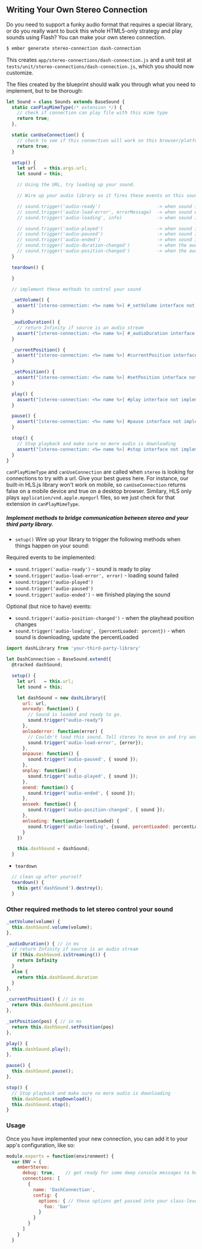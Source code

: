 ## Writing Your Own Stereo Connection

Do you need to support a funky audio format that requires a special library, or do you really want to buck this whole HTML5-only strategy and play sounds using Flash? You can make your own stereo connection.

```sh
$ ember generate stereo-connection dash-connection
```

This creates `app/stereo-connections/dash-connection.js` and a unit test at `tests/unit/stereo-connections/dash-connection.js`, which you should now customize.

The files created by the blueprint should walk you through what you need to implement, but to be thorough:

```javascript
let Sound = class Sounds extends BaseSound {
  static canPlayMimeType(/* extension */) {
    // check if connection can play file with this mime type
    return true;
  },

  static canUseConnection() {
    // check to see if this connection will work on this browser/platform
    return true;
  }

  setup() {
    let url   = this.args.url;
    let sound = this;

    // Using the URL, try loading up your sound.

    // Wire up your audio library so it fires these events on this sound class

    // sound.trigger('audio-ready')                     -> when sound is ready to play
    // sound.trigger('audio-load-error', errorMessage)  -> when sound encounters an loading error
    // sound.trigger('audio-loading', info)             -> when sound is loading, optionally include {percentLoaded}

    // sound.trigger('audio-played')                    -> when sound is played
    // sound.trigger('audio-paused')                    -> when sound is paused
    // sound.trigger('audio-ended')                     -> when sound is finished playing
    // sound.trigger('audio-duration-changed')          -> when the audio duration changes
    // sound.trigger('audio-position-changed')          -> when the audio position changes
  }

  teardown() {

  }

  // implement these methods to control your sound

  _setVolume() {
    assert('[stereo-connection: <%= name %>] #_setVolume interface not implemented', false);
  }

  _audioDuration() {
    // return Infinity if source is an audio stream
    assert("[stereo-connection: <%= name %>] #_audioDuration interface not implemented", false);
  }

  _currentPosition() {
    assert("[stereo-connection: <%= name %>] #currentPosition interface not implemented", false);
  }

  _setPosition() {
    assert("[stereo-connection: <%= name %>] #setPosition interface not implemented", false);
  }

  play() {
    assert("[stereo-connection: <%= name %>] #play interface not implemented", false);
  }

  pause() {
    assert("[stereo-connection: <%= name %>] #pause interface not implemented", false);
  }

  stop() {
    // Stop playback and make sure no more audio is downloading
    assert("[stereo-connection: <%= name %>] #stop interface not implemented", false);
  }
}
```

`canPlayMimeType` and `canUseConnection` are called when `stereo` is looking for connections to try with a url. Give your best guess here. For instance, our built-in HLS.js library won't work on mobile, so `canUseConnection` returns false on a mobile device and true on a desktop browser. Similary, HLS only plays `application/vnd.apple.mpegurl` files, so we just check for that extension in `canPlayMimeType`.

##### Implement methods to bridge communication between stereo and your third party library.

- `setup()`
  Wire up your library to trigger the following methods when things happen on your sound:

Required events to be implemented:

- `sound.trigger('audio-ready')` - sound is ready to play
- `sound.trigger('audio-load-error', error)` - loading sound failed
- `sound.trigger('audio-played')`
- `sound.trigger('audio-paused')`
- `sound.trigger('audio-ended')` - we finished playing the sound

Optional (but nice to have) events:

- `sound.trigger('audio-position-changed')` - when the playhead position changes
- `sound.trigger('audio-loading', {percentLoaded: percent})` - when sound is downloading, update the percentLoaded

```javascript
import dashLibrary from 'your-third-party-library'

let DashConnection = BaseSound.extend({
  @tracked dashSound;

  setup() {
    let url   = this.url;
    let sound = this;

    let dashSound = new dashLibrary({
      url: url,
      onready: function() {
        // Sound is loaded and ready to go.
        sound.trigger("audio-ready")
      },
      onloaderror: function(error) {
        // Couldn't load this sound. Tell stereo to move on and try another url/connection
        sound.trigger('audio-load-error', {error});
      },
      onpause: function() {
        sound.trigger('audio-paused', { sound });
      },
      onplay: function() {
        sound.trigger('audio-played', { sound });
      },
      onend: function() {
        sound.trigger('audio-ended', { sound });
      },
      onseek: function() {
        sound.trigger('audio-position-changed', { sound });
      },
      onloading: function(percentLoaded) {
        sound.trigger('audio-loading', {sound, percentLoaded: percentLoaded});
      }
    })

    this.dashSound = dashSound;
  }
```

- `teardown`

```javascript
  // clean up after yourself
  teardown() {
    this.get('dashSound').destroy();
  }
```

### Other required methods to let stereo control your sound

```javascript
_setVolume(volume) {
  this.dashSound.volume(volume);
},

_audioDuration() { // in ms
  // return Infinity if source is an audio stream
  if (this.dashSound.isStreaming()) {
    return Infinity
  }
  else {
    return this.dashSound.duration
  }
},

_currentPosition() { // in ms
  return this.dashSound.position
},

_setPosition(pos) { // in ms
  return this.dashSound.setPosition(pos)
},

play() {
  this.dashSound.play();
},

pause() {
  this.dashSound.pause();
},

stop() {
  // Stop playback and make sure no more audio is downloading
  this.dashSound.stopDownload();
  this.dashSound.stop();
}

```

### Usage

Once you have implemented your new connection, you can add it to your app's configuration, like so:

```js
module.exports = function(environment) {
  var ENV = {
    emberStereo:
      debug: true,    // get ready for some deep console messages to help you find your way
      connections: [
        {
          name: 'DashConnection',
          config: {
            options: { // these options get passed into your class-level setup
              foo: 'bar'
            }
          }
        }
      ]
    }
  }
```
